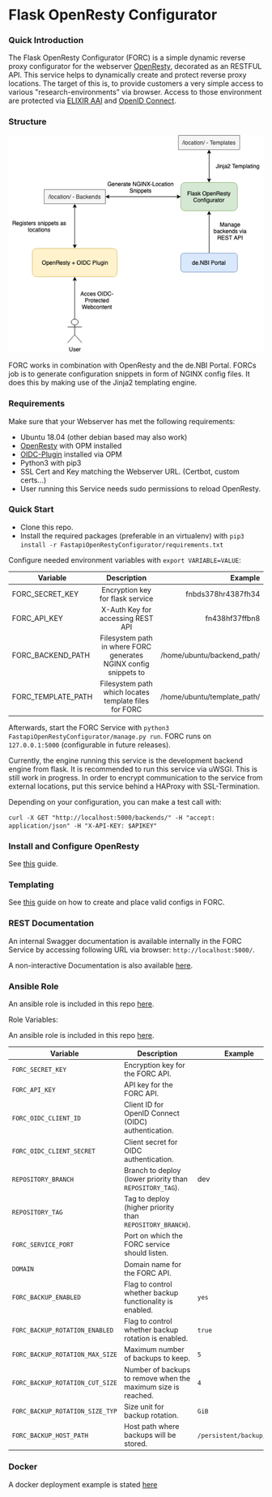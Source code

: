 # Flask OpenResty Configurator

### Quick Introduction
The Flask OpenResty Configurator (FORC) is a simple dynamic reverse proxy configurator for the webserver [OpenResty](http://openresty.org/en/), decorated as 
an RESTFUL API. This service helps to dynamically create and protect reverse proxy locations. The target of this is, to provide customers a very simple access to various
"research-environments" via browser. Access to those environment are protected via [ELIXIR AAI](https://elixir-europe.org/services/compute/aai) and [OpenID Connect](https://openid.net/connect/).

### Structure
![Overview](gfx/forc_overview.png)

FORC works in combination with OpenResty and the de.NBI Portal. FORCs job is to generate configuration snippets in form of NGINX config files. It does this
by making use of the Jinja2 templating engine. 



### Requirements

Make sure that your Webserver has met the following requirements:

* Ubuntu 18.04 (other debian based may also work)
* [OpenResty](http://openresty.org/en/) with OPM installed
* [OIDC-Plugin](https://github.com/zmartzone/lua-resty-openidc) installed via OPM
* Python3 with pip3
* SSL Cert and Key matching the Webserver URL. (Certbot, custom certs...)
* User running this Service needs sudo permissions to reload OpenResty.

### Quick Start

* Clone this repo.
* Install the required packages (preferable in an virtualenv) with `pip3 install -r FastapiOpenRestyConfigurator/requirements.txt`

Configure needed environment variables with `export VARIABLE=VALUE`:

| Variable        | Description           | Example  |
| ------------- |:-------------:| -----:|
| FORC_SECRET_KEY      | Encryption key for flask service | fnbds378hr4387fh34 |
| FORC_API_KEY      | X-Auth Key for accessing REST API      |   fn438hf37ffbn8 |
| FORC_BACKEND_PATH | Filesystem path in where FORC generates NGINX config snippets to      |    /home/ubuntu/backend_path/ |
| FORC_TEMPLATE_PATH | Filesystem path which locates template files for FORC | /home/ubuntu/template_path/ |

Afterwards, start the FORC Service with `python3 FastapiOpenRestyConfigurator/manage.py run`.
FORC runs on `127.0.0.1:5000` (configurable in future releases).

Currently, the engine running this service is the development backend engine from flask. It is recommended to run this service
via uWSGI. This is still work in progress. In order to encrypt communication to the service from external locations, put this service
behind a HAProxy with SSL-Termination.

Depending on your configuration, you can make a test call with:
```
curl -X GET "http://localhost:5000/backends/" -H "accept: application/json" -H "X-API-KEY: $APIKEY"
```

### Install and Configure OpenResty

See [this](examples/openresty_configuration.md) guide.


### Templating

See [this](examples/templating_guide.md) guide on how to create and place valid configs in FORC.

### REST Documentation

An internal Swagger documentation is available internally in the FORC Service by accessing following URL via browser: `http://localhost:5000/`.

A non-interactive Documentation is also available [here](https://app.swaggerhub.com/apis-docs/awalende/flask-open_resty_configurator_forc/0.1a).

### Ansible Role
An ansible role is included in this repo [here](ansible/roles/forc_api/).

Role Variables:

An ansible role is included in this repo [here](ansible/roles/forc_api/).

| Variable                   | Description                                                      | Example                   |
| -------------------------- | ---------------------------------------------------------------- |---------------------------|
| `FORC_SECRET_KEY`          | Encryption key for the FORC API.                                 |                           |
| `FORC_API_KEY`             | API key for the FORC API.                                        |                           |
| `FORC_OIDC_CLIENT_ID`      | Client ID for OpenID Connect (OIDC) authentication.               |                           |
| `FORC_OIDC_CLIENT_SECRET`  | Client secret for OIDC authentication.                           |                           |
| `REPOSITORY_BRANCH`        | Branch to deploy (lower priority than `REPOSITORY_TAG`).          | dev                       |
| `REPOSITORY_TAG`           | Tag to deploy (higher priority than `REPOSITORY_BRANCH`).         |                           |
| `FORC_SERVICE_PORT`        | Port on which the FORC service should listen.                     |                           |
| `DOMAIN`                   | Domain name for the FORC API.                                    |                           |
| `FORC_BACKUP_ENABLED`      | Flag to control whether backup functionality is enabled.          | `yes`                     |
| `FORC_BACKUP_ROTATION_ENABLED` | Flag to control whether backup rotation is enabled.             | `true`                    |
| `FORC_BACKUP_ROTATION_MAX_SIZE` | Maximum number of backups to keep.                              | `5`                       |
| `FORC_BACKUP_ROTATION_CUT_SIZE` | Number of backups to remove when the maximum size is reached.   | `4`                       |
| `FORC_BACKUP_ROTATION_SIZE_TYP` | Size unit for backup rotation.                                  | `GiB`                     |
| `FORC_BACKUP_HOST_PATH`    | Host path where backups will be stored.                          | `/persistent/backup/forc` |



### Docker
A docker deployment example is stated [here](docker/)